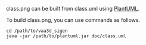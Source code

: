 class.png can be built from class.uml using [PlantUML](http://plantuml.com/).

To build class.png, you can use commands as follows.

```
cd /path/to/vaa3d_sigen
java -jar /path/to/plantuml.jar doc/class.uml
```
